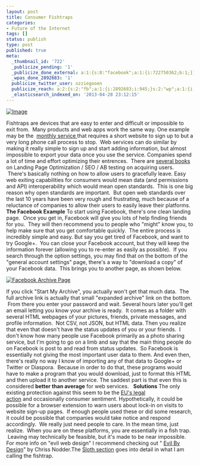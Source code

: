 ```yaml
---
layout: post
title: Consumer Fishtraps
categories:
- Future of the Internet
tags: []
status: publish
type: post
published: true
meta:
  _thumbnail_id: '722'
  _publicize_pending: '1'
  _publicize_done_external: a:1:{s:8:"facebook";a:1:{i:722750362;b:1;}}
  _wpas_done_2892683: '1'
  publicize_twitter_user: ozziegooen
  publicize_reach: a:2:{s:2:"fb";a:1:{i:2892683;i:945;}s:2:"wp";a:1:{i:0;i:3;}}
  _elasticsearch_indexed_on: '2013-04-28 23:12:15'
---
```

[ ![Image](http://bowlabs.files.wordpress.com/2013/04/121378.jpg?w=487) ](http://bowlabs.files.wordpress.com/2013/04/121378.jpg)

Fishtraps are devices that are easy to enter and difficult or impossible to exit from.  Many products and web apps work the same way. One example may be the  [monthly service ](http://www.freecreditreport.com/)that requires a short website to sign up to but a very long phone call process to stop.  Web services can do similar by making it really simple to sign up and start adding information, but almost impossible to export your data once you use the service. Companies spend a lot of time and effort optimizing their entrences.  There are [several books](http://www.amazon.com/s/ref=nb_sb_ss_i_0_14?url=search-alias%3Daps&field-keywords=landing%20page%20optimization&sprefix=landing+page+o%2Caps%2C213&rh=i%3Aaps%2Ck%3Alanding%20page%20optimization) on Landing Page Optimization / SEO / AB testing on acquiring users.  There's basically nothing on how to allow users to gracefully leave. Easy web exiting capabilities for consumers would mean data (and permissions and API) interoperability which would mean open standards.  This is one big reason why open standards are important.  But open web standards over the last 10 years have been very rough and frustrating, much because of a reluctance of companies to allow their users to easily leave their platforms.   **The Facebook Example** To start using Facebook, there's one clean landing page.  Once you get in, Facebook will give you lots of help finding friends for you.  They will then recommend you to people who "might" know you, to help make sure that you get comfortable quickly.  The entire process is incredibly simple and easy. But say you get tired of Facebook, and want to try Google+.  You can close your Facebook account, but they will keep the information forever (allowing you to re-enter as easily as possible).  If you search through the option settings, you may find that on the bottom of the "general account settings" page, there's a way to "download a copy" of your Facebook data.  This brings you to another page, as shown below.

[ ![Facebook Archive Page](http://bowlabs.files.wordpress.com/2013/04/screen-shot-2013-04-28-at-3-38-55-pm.png) ](http://bowlabs.files.wordpress.com/2013/04/screen-shot-2013-04-28-at-3-38-55-pm.png)

If you click "Start My Archive", you actually won't get that much data.  The full archive link is actually that small "expanded archive" link on the bottom.  From there you enter your password and wait. Several hours later you'll get an email letting you know your archive is ready.  It comes as a folder with several HTML webpages of your pictures, friends, private messages, and profile information.  Not CSV, not JSON, but HTML data. Then you realize that even that doesn't have the status updates of you or your friends.  I don't know how many people use Facebook primarily as a photo sharing service, but I'm going to go on a limb and say that the main thing people do on Facebook is post to and read from status updates.  So Facebook is essentially not giving the most important user data to them. And even then, there's really no way I know of importing any of that data to Google+ or Twitter or Diaspora.  Because in order to do that, these programs would have to make a program that you would download, just to format this HTML and then upload it to another service. The saddest part is that even this is considered **better than average** for web services.   **Solutions** The only existing protection against this seem to be the [EU's legal action](https://en.wikipedia.org/wiki/General_Data_Protection_Regulation) and occasionally consumer sentiment. Hypothetically, it could be possible for a browser extension to warn users about lock-in on visits to website sign-up pages.  If enough people used these or did some research, it could be possible that companies would take notice and respond accordingly.  We really just need people to care. In the mean time, just realize.  When you are on these platforms, you are essentially in a fish trap.  Leaving may technically be feasible, but it's made to be near impossible.   For more info on "evil web design" I recommend checking out " [Evil By Design](http://ofps.oreilly.com/titles/9781118422144/index.html)" by Chriss Nodder.The [Sloth section](http://ofps.oreilly.com/titles/9781118422144/sloth.html) goes into detail in what I am calling the fishtrap.